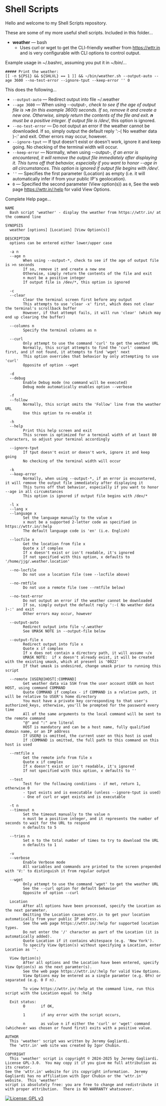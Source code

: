 # Shell Scripts

Hello and welcome to my Shell Scripts repository.

These are some of my more useful shell scripts.  Included in this folder...

- **weather** — bash
  - Uses curl or wget to get the CLI-friendly weather from https://wttr.in and is very configurable with CLI options to control output.

Example usage in ~/.bashrc, assuming you put it in ~/bin/...
```
##### Print the weather:
[[ -n ${PS1} && ${SHLVL} == 1 ]] && ~/bin/weather.sh --output-auto --age 3600 --no-test-error --ignore-tput --keep-error '' 0
```
This does the following...
 - `--output-auto` —  Redirect output into file ~/.weather
 - `--age 3600` — When using --output-*, check to see if the age of output file is >**n** (in this example _3600_) seconds.  If so, remove it and create a new one.  Otherwise, simply return the contents of the file and exit.  **n** must be a positive integer.  If output file is /dev/*, this option is ignored.
 - `--no-test-error` — Do not output an error if the weather cannot be downloaded.  If so, simply output the default reply ':-( No weather data )-:' and exit.  Other errors may occur, however.
 - `--ignore-tput` — If tput doesn't exist or doesn't work, ignore it and keep going.  No checking of the terminal width will occur.
 - `--keep-error` — Normally, when using --output-*, if an error is encountered, it will remove the output file immediately after displaying it.  This turns off that behavior, especially if you want to honor --age in all circumstances.  This option is ignored if output file begins with /dev/*.
 - `''` — Specifies the first parameter (Location) as empty (i.e. it will automatically infer if from your public IP's geolocation).
 - `0` — Specified the second parameter (View option(s)) as `0`, See the web page https://wttr.in/:help for valid View Options.

Complete Help page...

```
NAME
  Bash script 'weather' - display the weather from https://wttr.in/ at the command line

SYNOPSIS
  weather [options] [Location] [View Option(s)]

DESCRIPTION
  options can be entered either lower/upper case

  -a n
  --age n
        When using --output-*, check to see if the age of output file is >n seconds
        If so, remove it and create a new one
        Otherwise, simply return the contents of the file and exit
        n must be a positive integer
        If output file is /dev/*, this option is ignored

  -c
  --clear
        Clear the terminal screen first before any output
        This attempts to use 'clear -x' first, which does not clear the terminal's scrollback buffer
        However, if that attempt fails, it will run 'clear' (which may end up clearing the buffer)

  --columns n
        Specify the terminal columns as n

  --curl
        Only attempt to use the command 'curl' to get the weather URL
        Normally, this script attempts to find the 'curl' command first, and if not found, it attempts to find 'wget' next
        This option overrides that behavior by only attempting to use 'curl'
        Opposite of option --wget

  -d
  --debug
        Enable Debug mode (no command will be executed)
        Debug mode automatically enables option --verbose

  -f
  --follow
        Normally, this script omits the 'Follow' line from the weather URL
        Use this option to re-enable it

  -h
  --help
        Print this help screen and exit
        This screen is optimized for a terminal width of at least 80 characters, so adjust your terminal accordingly

  --ignore-tput
        If tput doesn't exist or doesn't work, ignore it and keep going
        No checking of the terminal width will occur

  -k
  --keep-error
        Normally, when using --output-*, if an error is encountered, it will remove the output file immediately after displaying it
        This turns off that behavior, especially if you want to honor --age in all circumstances
        This option is ignored if output file begins with /dev/*

  -l x
  --lang x
  --language x
        Set the language manually to the value x
        x must be a supported 2-letter code as specified in https://wttr.in/:help
        The default language code is 'en' (i.e. English)

  --locfile x
        Get the location from file x
        Quote x if complex
        If x doesn't exist or isn't readable, it's ignored
        If not specified with this option, x defaults to '/home/jjg/.weather.location'

  --no-locfile
        Do not use a location file (see --locfile above)

  --no-rmtfile
        Do not use a remote file (see --rmtfile below)

  --no-test-error
        Do not output an error if the weather cannot be downloaded
        If so, simply output the default reply ':-( No weather data )-:' and exit
        Other errors may occur, however

  --output-auto
        Redirect output into file ~/.weather
        See UMASK NOTE in --output-file below

  --output-file x
        Redirect output into file x
        Quote x if complex
        If x does not contain a directory path, it will assume ~/x
        UMASK NOTE:  if x doesn't already exist, it will be created with the existing umask, which at present is '0022'
        If that umask is undesired, change umask prior to running this script

  --remote [USER@]HOST[:COMMAND]
        Get weather data via SSH from the user account USER on host HOST, using command COMMAND
        Quote COMMAND if complex - if COMMAND is a relative path, it will be relative to USER's home directory
        You must have a private key corresponding to that user's authorized_keys, otherwise, you'll be prompted for the password every time
        All of the same arguments to the local command will be sent to the remote command
        "@" and ":" are literal
        HOST is mandatory and can be a host name, fully qualified domain name, or an IP address
        If USER@ is omitted, the current user on this host is used
        If :COMMAND is omitted, the full path to this command on this host is used

  --rmtfile x
        Get the remote info from file x
        Quote x if complex
        If x doesn't exist or isn't readable, it's ignored
        If not specified with this option, x defaults to ''

  --test
        Test for the following conditions - if met, return 1, otherwise 0
        - tput exists and is executable (unless --ignore-tput is used)
        - One of curl or wget exists and is executable

  -t n
  --timeout n
        Set the timeout manually to the value n
        n must be a positive integer, and it represents the number of seconds to wait for the URL to respond
        n defaults to 5

  --tries n
        Set n to the total number of times to try to download the URL
        n defaults to 1

  -v
  --verbose
        Enable Verbose mode
        All variables and commands are printed to the screen prepended with 'V:' to distinguish it from regular output

  --wget
        Only attempt to use the command 'wget' to get the weather URL
        See the --curl option for default behavior
        Opposite of option --curl

  Location
        After all options have been processed, specify the Location as the next parameter.
        Omitting the Location causes wttr.in to get your location automatically from your public IP address.
        See the web page https://wttr.in/:help for supported location types.
        Do not enter the '/' character as part of the Location (it is automatically added).
        Quote Location if it contains whitespace (e.g. 'New York').
        To specify View Option(s) without specifying a Location, enter Location as ''.

  View Option(s)
        After all options and the Location have been entered, specify View Option(s) as the next paramter(s).
        See the web page https://wttr.in/:help for valid View Options.
        View Options may be entered as a single paramter (e.g. 0Fn) or separated (e.g. 0 F n).

        To view https://wttr.in/:help at the command line, run this script with the Location equal to :help

  Exit status:
        0       if OK,

        1       if any error with the script occurs,

        n       as value n if either the 'curl' or 'wget' command (whichever was chosen or found first) exits with a positive value.

AUTHOR
  This 'weather' script was written by Jeremy Gagliardi.
  The 'wttr.in' web site was created by Igor Chubin.

COPYRIGHT
  This 'weather' script is copyright © 2024-2025 by Jeremy Gagliardi.  License GPL-3.0.  You may copy it if you give me full attribution as its creator.
See the 'wttr.in' website for its copyright information.  Jeremy Gagliardi has no affiliation with Igor Chubin or the 'wttr.in' website.  This 'weather'
script is absolutely free: you are free to change and redistribute it with proper attribution.  There is NO WARRANTY whatsoever.
```

[![License: GPL v3](https://img.shields.io/badge/License-GPLv3-blue.svg)](https://www.gnu.org/licenses/gpl-3.0)
